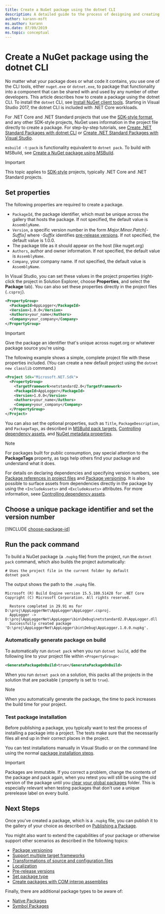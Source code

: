 ```yaml
---
title: Create a NuGet package using the dotnet CLI
description: A detailed guide to the process of designing and creating a NuGet package, including key decision points like files and versioning.
author: karann-msft
ms.author: karann
ms.date: 07/09/2019
ms.topic: conceptual
---
```


# Create a NuGet package using the dotnet CLI

No matter what your package does or what code it contains, you use one of the CLI tools, either `nuget.exe` or `dotnet.exe`, to package that functionality into a component that can be shared with and used by any number of other developers. This article describes how to create a package using the dotnet CLI. To install the `dotnet` CLI, see [Install NuGet client tools](../install-nuget-client-tools.md). Starting in Visual Studio 2017, the dotnet CLI is included with .NET Core workloads.

For .NET Core and .NET Standard projects that use the [SDK-style format](../resources/check-project-format.md), and any other SDK-style projects, NuGet uses information in the project file directly to create a package. For step-by-step tutorials, see [Create .NET Standard Packages with dotnet CLI](../quickstart/create-and-publish-a-package-using-the-dotnet-cli.md) or [Create .NET Standard Packages with Visual Studio](../quickstart/create-and-publish-a-package-using-visual-studio.md).

`msbuild -t:pack` is functionality equivalent to `dotnet pack`. To build with MSBuild, see [Create a NuGet package using MSBuild](creating-a-package-msbuild.md).

> [!IMPORTANT]
> This topic applies to [SDK-style](../resources/check-project-format.md) projects, typically .NET Core and .NET Standard projects.

## Set properties

The following properties are required to create a package.

- `PackageId`, the package identifier, which must be unique across the gallery that hosts the package. If not specified, the default value is `AssemblyName`.
- `Version`, a specific version number in the form *Major.Minor.Patch[-Suffix]* where *-Suffix* identifies [pre-release versions](prerelease-packages.md). If not specified, the default value is 1.0.0.
- The package title as it should appear on the host (like nuget.org)
- `Authors`, author and owner information. If not specified, the default value is `AssemblyName`.
- `Company`, your company name. If not specified, the default value is `AssemblyName`.

In Visual Studio, you can set these values in the project properties (right-click the project in Solution Explorer, choose **Properties**, and select the **Package** tab). You can also set these properties directly in the project files (`.csproj`).

```xml
<PropertyGroup>
  <PackageId>AppLogger</PackageId>
  <Version>1.0.0</Version>
  <Authors>your_name</Authors>
  <Company>your_company</Company>
</PropertyGroup>
```

> [!Important]
> Give the package an identifier that's unique across nuget.org or whatever package source you're using.

The following example shows a simple, complete project file with these properties included. (You can create a new default project using the `dotnet new classlib` command.)

```xml
<Project Sdk="Microsoft.NET.Sdk">
  <PropertyGroup>
    <TargetFramework>netstandard2.0</TargetFramework>
    <PackageId>AppLogger</PackageId>
    <Version>1.0.0</Version>
    <Authors>your_name</Authors>
    <Company>your_company</Company>
  </PropertyGroup>
</Project>
```

You can also set the optional properties, such as `Title`, `PackageDescription`, and `PackageTags`, as described in [MSBuild pack targets](../reference/msbuild-targets.md#pack-target), [Controlling dependency assets](../consume-packages/package-references-in-project-files.md#controlling-dependency-assets), and [NuGet metadata properties](/dotnet/core/tools/csproj#nuget-metadata-properties).

> [!NOTE]
> For packages built for public consumption, pay special attention to the **PackageTags** property, as tags help others find your package and understand what it does.

For details on declaring dependencies and specifying version numbers, see [Package references in project files](../consume-packages/package-references-in-project-files.md) and [Package versioning](../reference/package-versioning.md). It is also possible to surface assets from dependencies directly in the package by using the `<IncludeAssets>` and `<ExcludeAssets>` attributes. For more information, seee [Controlling dependency assets](../consume-packages/package-references-in-project-files.md#controlling-dependency-assets).

## Choose a unique package identifier and set the version number

[!INCLUDE [choose-package-id](includes/choose-package-id.md)]

## Run the pack command

To build a NuGet package (a `.nupkg` file) from the project, run the `dotnet pack` command, which also builds the project automatically:

```cli
# Uses the project file in the current folder by default
dotnet pack
```

The output shows the path to the `.nupkg` file.

```output
Microsoft (R) Build Engine version 15.5.180.51428 for .NET Core
Copyright (C) Microsoft Corporation. All rights reserved.

  Restore completed in 29.91 ms for D:\proj\AppLoggerNet\AppLogger\AppLogger.csproj.
  AppLogger -> D:\proj\AppLoggerNet\AppLogger\bin\Debug\netstandard2.0\AppLogger.dll
  Successfully created package 'D:\proj\AppLoggerNet\AppLogger\bin\Debug\AppLogger.1.0.0.nupkg'.
```

### Automatically generate package on build

To automatically run `dotnet pack` when you run `dotnet build`, add the following line to your project file within `<PropertyGroup>`:

```xml
<GeneratePackageOnBuild>true</GeneratePackageOnBuild>
```

When you run `dotnet pack` on a solution, this packs all the projects in the solution that are packable ([<IsPackable>](/dotnet/core/tools/csproj#nuget-metadata-properties) property is set to `true`).

> [!NOTE]
> When you automatically generate the package, the time to pack increases the build time for your project.

### Test package installation

Before publishing a package, you typically want to test the process of installing a package into a project. The tests make sure that the necessarily files all end up in their correct places in the project.

You can test installations manually in Visual Studio or on the command line using the normal [package installation steps](../consume-packages/overview-and-workflow.md#ways-to-install-a-nuget-package).

> [!IMPORTANT]
> Packages are immutable. If you correct a problem, change the contents of the package and pack again, when you retest you will still be using the old version of the package until you [clear your global packages](../consume-packages/managing-the-global-packages-and-cache-folders.md#clearing-local-folders) folder. This is especially relevant when testing packages that don't use a unique prerelease label on every build.

## Next Steps

Once you've created a package, which is a `.nupkg` file, you can publish it to the gallery of your choice as described on [Publishing a Package](../nuget-org/publish-a-package.md).

You might also want to extend the capabilities of your package or otherwise support other scenarios as described in the following topics:

- [Package versioning](../reference/package-versioning.md)
- [Support multiple target frameworks](../create-packages/multiple-target-frameworks-project-file.md)
- [Transformations of source and configuration files](../create-packages/source-and-config-file-transformations.md)
- [Localization](../create-packages/creating-localized-packages.md)
- [Pre-release versions](../create-packages/prerelease-packages.md)
- [Set package type](../create-packages/set-package-type.md)
- [Create packages with COM interop assemblies](../create-packages/author-packages-with-COM-interop-assemblies.md)

Finally, there are additional package types to be aware of:

- [Native Packages](../guides/native-packages.md)
- [Symbol Packages](../create-packages/symbol-packages.md)
